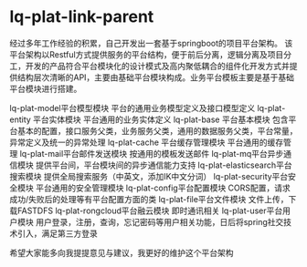 # lq-plat-link-parent
经过多年工作经验的积累，自己开发出一套基于springboot的项目平台架构。
该平台架构以Restful方式提供服务的平台结构，便于前后分离，逻辑分离及项目分工，开发的产品符合平台模块化的设计模式及高内聚低耦合的组件化开发方式并提供结构层次清晰的API，主要由基础平台模块构成。业务平台模板主要是基于基础平台模块进行搭建。

lq-plat-model平台模型模块	平台的通用业务模型定义及接口模型定义
lq-plat-entity 平台实体模块	平台通用的业务实体定义
lq-plat-base 平台基本模块	包含平台基本的配置，接口服务父类，业务服务父类，通用的数据服务父类，平台常量，异常定义及统一的异常处理
lq-plat-cache 平台缓存管理模块	平台通用的缓存管理
lq-plat-mail平台邮件发送模块	按通用的模板发送邮件
lq-plat-mq平台异步通信模块	提供平台间，平台模块间的异步通信能力支持
lq-plat-elasticsearch平台搜索模块	提供全局搜索服务（中英文，添加IK中文分词）
lq-plat-security平台安全模块	平台通用的安全管理模块
lq-plat-config平台配置模块	CORS配置，请求成功/失败后的处理等有平台配置方面的类
lq-plat-file平台文件模块	文件上传，下载FASTDFS
lq-plat-rongcloud平台融云模块	即时通讯相关
lq-plat-user平台用户模块	用户登录，注册，查询，忘记密码等用户相关功能，日后将spring社交技术引入，满足第三方登录

希望大家能多向我提提意见与建议，我更好的维护这个平台架构


